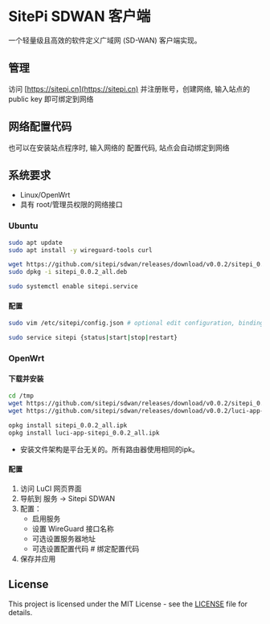 # SitePi SDWAN 客户端

一个轻量级且高效的软件定义广域网 (SD-WAN) 客户端实现。

## 管理
访问 [https://sitepi.cn](https://sitepi.cn) 并注册账号，创建网络, 输入站点的 public key 即可绑定到网络

## 网络配置代码
也可以在安装站点程序时, 输入网络的 配置代码, 站点会自动绑定到网络

## 系统要求

- Linux/OpenWrt
- 具有 root/管理员权限的网络接口

### Ubuntu
```bash
sudo apt update
sudo apt install -y wireguard-tools curl

wget https://github.com/sitepi/sdwan/releases/download/v0.0.2/sitepi_0.0.2_all.deb
sudo dpkg -i sitepi_0.0.2_all.deb

sudo systemctl enable sitepi.service
```

#### 配置
```bash
sudo vim /etc/sitepi/config.json # optional edit configuration, binding provisioning code

sudo service sitepi {status|start|stop|restart}
```

### OpenWrt
#### 下载并安装
```bash
cd /tmp
wget https://github.com/sitepi/sdwan/releases/download/v0.0.2/sitepi_0.0.2_all.ipk
wget https://github.com/sitepi/sdwan/releases/download/v0.0.2/luci-app-sitepi_0.0.2_all.ipk

opkg install sitepi_0.0.2_all.ipk
opkg install luci-app-sitepi_0.0.2_all.ipk
```

- 安装文件架构是平台无关的。所有路由器使用相同的ipk。

#### 配置
   1. 访问 LuCI 网页界面
   2. 导航到 服务 -> Sitepi SDWAN
   3. 配置：
      - 启用服务
      - 设置 WireGuard 接口名称
      - 可选设置服务器地址
      - 可选设置配置代码      # 绑定配置代码
   4. 保存并应用

## License

This project is licensed under the MIT License - see the [LICENSE](LICENSE) file for details.
